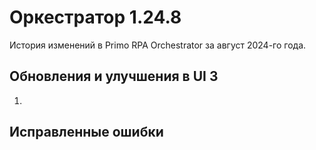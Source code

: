 # Оркестратор 1.24.8

История изменений в Primo RPA Orchestrator за август 2024-го года. 

## Обновления и улучшения в UI 3

1. 


## Исправленные ошибки








